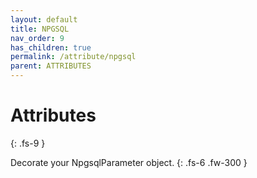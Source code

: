 ```yaml
---
layout: default
title: NPGSQL
nav_order: 9
has_children: true
permalink: /attribute/npgsql
parent: ATTRIBUTES
---
```


# Attributes
{: .fs-9 }

Decorate your NpgsqlParameter object.
{: .fs-6 .fw-300 }
